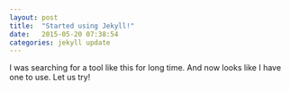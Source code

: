 ```yaml
---
layout: post
title:  "Started using Jekyll!"
date:   2015-05-20 07:38:54
categories: jekyll update
---
```


I was searching for a tool like this for long time.  And now looks like I have one to use.  Let us try!